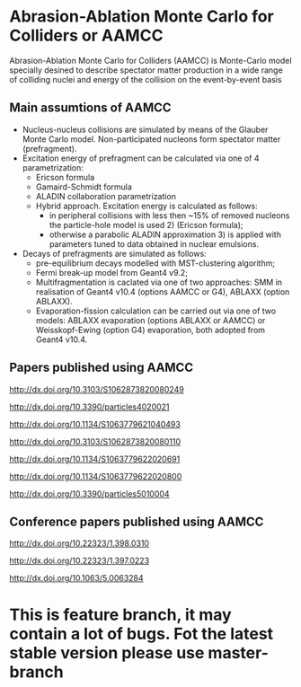 # Abrasion-Ablation Monte Carlo for Colliders or AAMCC

Abrasion-Ablation Monte Carlo for Colliders (AAMCC) is Monte-Carlo model specially desined to describe spectator matter production in a wide range 
of colliding nuclei and energy of the collision on the event-by-event basis

## Main assumtions of AAMCC
 
 - Nucleus-nucleus collisions are simulated by means of the Glauber Monte Carlo model. Non-participated nucleons form spectator matter (prefragment).
 - Excitation energy of prefragment can be calculated via one of 4 parametrization: 
   - Ericson formula
   - Gamaird-Schmidt formula
   - ALADIN collaboration parametrization
   - Hybrid approach. Excitation energy is calculated as follows:
     - in peripheral collisions with less then ~15% of removed nucleons the particle-hole model is used 2) (Ericson formula);
     - otherwise a parabolic ALADIN approximation 3) is applied with parameters tuned to data obtained in nuclear emulsions.
 - Decays of prefragments are simulated as follows:
   - pre-equilibrium decays modelled with MST-clustering algorithm;
   - Fermi break-up model from Geant4 v9.2;
   - Multifragmentation is caclated via one of two approaches: SMM in realisation of Geant4 v10.4 (options AAMCC or G4), ABLAXX (option ABLAXX).
   - Evaporation-fission calculation can be carried out via one of two models: ABLAXX evaporation (options ABLAXX or AAMCC) or Weisskopf-Ewing (option G4) evaporation, both adopted from Geant4 v10.4.

## Papers published using AAMCC

http://dx.doi.org/10.3103/S1062873820080249

http://dx.doi.org/10.3390/particles4020021

http://dx.doi.org/10.1134/S1063779621040493

http://dx.doi.org/10.3103/S1062873820080110

http://dx.doi.org/10.1134/S1063779622020691

http://dx.doi.org/10.1134/S1063779622020800

http://dx.doi.org/10.3390/particles5010004

## Conference papers published using AAMCC

http://dx.doi.org/10.22323/1.398.0310

http://dx.doi.org/10.22323/1.397.0223

http://dx.doi.org/10.1063/5.0063284

# __This is feature branch, it may contain a lot of bugs. Fot the latest stable version please use master-branch__

